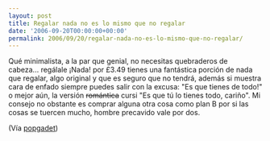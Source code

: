 ```yaml
---
layout: post
title: Regalar nada no es lo mismo que no regalar
date: '2006-09-20T00:00:00+00:00'
permalink: 2006/09/20/regalar-nada-no-es-lo-mismo-que-no-regalar/
---
```

<a href="http://www.iwantoneofthose.com/new-arrivals/nothing/index.html"><img style="float:right; margin:0 0 10px 10px;cursor:pointer; cursor:hand;" src="http://photos1.blogger.com/blogger2/4553/2422/1600/nothin_alt1.jpg" border="0" alt="" /></a>Qué minimalista, a la par que genial, no necesitas quebraderos de cabeza... regálale ¡Nada! por £3.49 tienes una fantástica porción de nada que regalar, algo original y que es seguro que no tendrá, además si muestra cara de enfado siempre puedes salir con la excusa: "Es que tienes de todo!" o mejor aún, la versión <s>romántica</s> cursi "Es que tú lo tienes todo, cariño". Mi consejo no obstante es comprar alguna otra cosa como plan B por si las cosas se tuercen mucho, hombre precavido vale por dos.

(Vía <a href="http://www.popgadget.net/2006/09/nothing.php">popgadet</a>)
